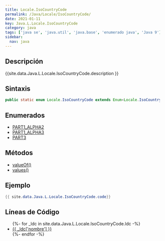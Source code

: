 ```yaml
---
title: Locale.IsoCountryCode
permalink: /Java/Locale/IsoCountryCode/
date: 2021-01-11
key: Java.L.Locale.IsoCountryCode
category: java
tags: ['java se', 'java.util', 'java.base', 'enumerado java', 'Java 9']
sidebar: 
  nav: java
---
```


## Descripción
{{site.data.Java.L.Locale.IsoCountryCode.description }}

## Sintaxis
~~~java
public static enum Locale.IsoCountryCode extends Enum<Locale.IsoCountryCode>
~~~

## Enumerados
* [PART1_ALPHA2](/Java/Locale/IsoCountryCode/PART1_ALPHA2)
* [PART1_ALPHA3](/Java/Locale/IsoCountryCode/PART1_ALPHA3)
* [PART3](/Java/Locale/IsoCountryCode/PART3)

## Métodos
* [valueOf()](/Java/Locale/IsoCountryCode/valueOf)
* [values()](/Java/Locale/IsoCountryCode/values)

## Ejemplo
~~~java
{{ site.data.Java.L.Locale.IsoCountryCode.code}}
~~~

## Líneas de Código
<ul>
{%- for _ldc in site.data.Java.L.Locale.IsoCountryCode.ldc -%}
   <li>
       <a href="{{_ldc['url'] }}">{{ _ldc['nombre'] }}</a>
   </li>
{%- endfor -%}
</ul>
